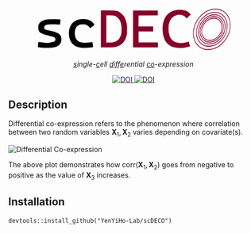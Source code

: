 <p align="center">
  <img src="./images/scdeco_logo.svg" alt="scDECO logo" width="400">
</p>
<p align="center">
  <i align="center"><ins>s</ins>ingle-<ins>c</ins>ell <ins>d</ins>iff<ins>e</ins>rential <ins>co</ins>-expression</i>
</p>

<div align="center">
  <a href="https://doi.org/10.1111/biom.13701">
    <img src="https://img.shields.io/badge/DOI-doi.org%2F10.1111%2Fbiom.13701-blue" alt="DOI">
  </a>
  <a href="https://doi.org/10.1111/biom.13457">
    <img src="https://img.shields.io/badge/DOI-doi.org%2F10.1111%2Fbiom.13457-blue" alt="DOI">
  </a>
</div>





## Description

Differential co-expression refers to the phenomenon where correlation between two random variables $\boldsymbol{X}_1, \boldsymbol{X}_2$ varies depending on covariate(s). 

<img src="images/dynamic_corr_plot.svg" alt="Differential Co-expression" width="600">

The above plot demonstrates how $\text{corr}\left(\boldsymbol{X}_1, \boldsymbol{X}_2\right)$ goes from negative to positive as the value of $\boldsymbol{X}_3$ increases.





## Installation

```{r, eval=FALSE, message=FALSE, warning=FALSE}
devtools::install_github("YenYiHo-Lab/scDECO")
```









